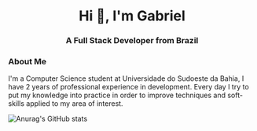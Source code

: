 <h1 align="center">Hi 👋, I'm Gabriel</h1>
<h3 align="center">A Full Stack Developer from Brazil</h3>

<h3 align="left">About Me</h3> 
<p align="left">I'm a Computer Science student at Universidade do Sudoeste da Bahia, I have 2 years of professional experience in development. Every day I try to put my knowledge into practice in order to improve techniques and soft-skills applied to my area of ​​interest.</p>

<!-- -->

![Anurag's GitHub stats](https://github-readme-stats.vercel.app/api?username=sousaGab&show_icons=true&theme=tokyonight)
